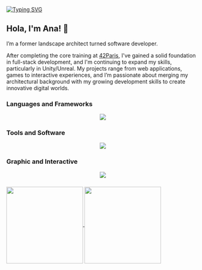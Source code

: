 [![Typing SVG](https://readme-typing-svg.demolab.com?font=Montserrat&size=30&duration=10000&pause=1000&color=F4F6BA&width=435&lines=.+Welcome+to+my+GitHub+.+)](https://git.io/typing-svg)

## Hola, I'm Ana! :vulcan_salute:

I’m a former landscape architect turned software developer. 

After completing the core training at [42Paris](https://42.fr/), I've gained a solid foundation in full-stack development, and I'm continuing to expand my skills, particularly in Unity/Unreal. My projects range from web applications, games to interactive experiences, and I’m passionate about merging my architectural background with my growing development skills to create innovative digital worlds.

<!-- * :rocket:  Currently developing Unity projects at **42**
* :herb:  Landscape Designer
* :triangular_ruler:  Architect and Urban Planner
* :clapper:  Movie Passionate
* :video_game:  Videogames Lover
* :dancer:  Spanish born
* :baguette_bread:  French adopted
* :guard:  English enthusiast -->


### Languages and Frameworks
<p align="center">
    <a href="https://skillicons.dev">
    <img src="https://skillicons.dev/icons?i=c,cpp,cs,python,js,html,css,django,threejs,bootstrap&perline=50" />
    </a>
</p>

### Tools and Software
<p align="center">
    <a href="https://skillicons.dev">
    <img src="https://skillicons.dev/icons?i=bash,git,gitlab,docker,kubernetes,vim,vscode,postman&perline=50" />
    </a>
</p>

### Graphic and Interactive
<p align="center">
    <a href="https://skillicons.dev">
    <img src="https://skillicons.dev/icons?i=arduino,unity,autocad,ai,ps,blender,figma,notion&perline=50" />
    </a>
</p>

###

<a href="https://github.com/xanaco/convoychat">
  <img height=200 align="center" src="https://github-readme-stats.vercel.app/api/top-langs?username=xanaco&theme=dark&hide_border=true&include_all_commits=true&count_private=false&layout=compact&langs_count=8&card_width=320" />
</a>

<a href="https://github.com/xanaco/github-readme-stats">
  <img height=200 align="center" src="https://github-readme-stats.vercel.app/api?username=xanaco&theme=dark&hide_border=true&include_all_commits=true&count_private=false&layout=compact" />
</a>
